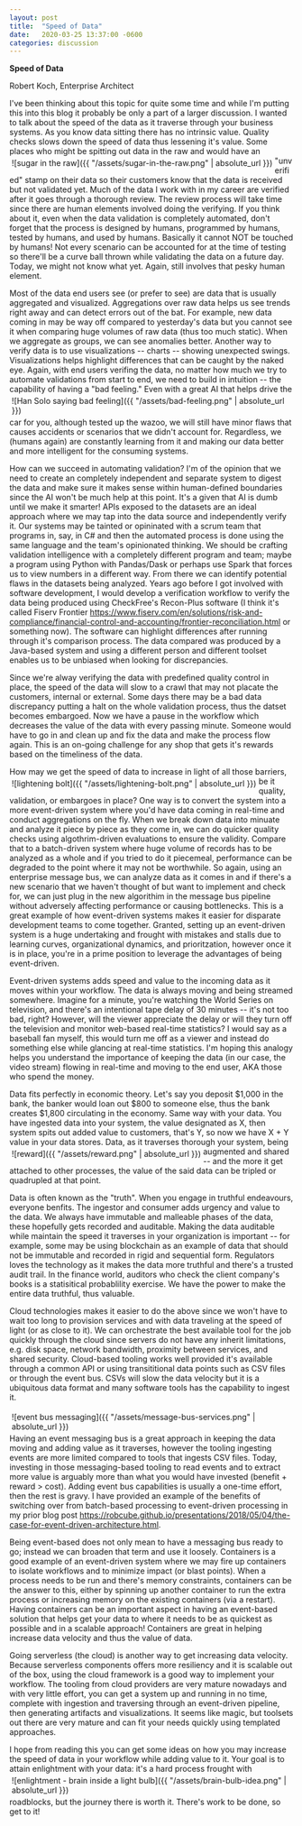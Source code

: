 ```yaml
---
layout: post
title:  "Speed of Data"
date:   2020-03-25 13:37:00 -0600
categories: discussion
---
```

**Speed of Data**

Robert Koch, Enterprise Architect

I've been thinking about this topic for quite some time and while I'm putting this into this blog it probably be only a part of a larger discussion.  I wanted to talk about the speed of the data as it traverse through your business systems. As you know data sitting there has no intrinsic value. Quality checks slows down the speed of data thus lessening it's value. Some places who might be spitting out data in the raw <span style="float:left; padding: 4px;">![sugar in the raw]({{ "/assets/sugar-in-the-raw.png" | absolute_url }})</span> and would have an "unverified" stamp on their data so their customers know that the data is received but not validated yet. Much of the data I work with in my career are verified after it goes through a thorough  review. The review process will take time since there are human elements involved doing the verifying. If you think about it, even when the data validation is completely automated, don't forget that the process is designed by humans, programmed by humans, tested by humans, and used by humans. Basically it cannot NOT be touched by humans! Not every scenario can be accounted for at the time of testing so there'll be a curve ball thrown while validating the data on a future day. Today, we might not know what yet. Again, still involves that pesky human element.

Most of the data end users see (or prefer to see) are data that is usually aggregated and visualized. Aggregations over raw data helps us see trends right away and can detect errors out of the bat. For example, new data coming in may be way off compared to yesterday's data but you cannot see it when comparing huge volumes of raw data (thus too much static). When we aggregate as groups, we can see anomalies better. Another way to verify data is to use visualizations -- charts -- showing unexpected swings. Visualizations helps highlight differences that can be caught by the naked eye. Again, with end users verifing the data, no matter how much we try to automate validations from start to end, we need to build in intuition -- the capability of having a "bad feeling." <span style="float:right; padding: 4px;">![Han Solo saying bad feeling]({{ "/assets/bad-feeling.png" | absolute_url }})</span> Even with a great AI that helps drive the car for you, although tested up the wazoo, we will still have minor flaws that causes accidents or scenarios that we didn't account for. Regardless, we (humans again) are constantly learning from it and making our data better and more intelligent for the consuming systems.

How can we succeed in automating validation? I'm of the opinion that we need to create an completely independent and separate system to digest the data and make sure it makes sense within human-defined boundaries since the AI won't be much help at this point. It's a given that AI is dumb until we make it smarter! APIs exposed to the datasets are an ideal approach where we may tap into the data source and independently verify it. Our systems may be tainted or opininated with a scrum team that programs in, say, in C# and then the automated process is done using the same language and the team's opinionated thinking. We should be crafting validation intelligence with a completely different program and team; maybe a program using Python with Pandas/Dask or perhaps use Spark that forces us to view numbers in a different way. From there we can identify potential flaws in the datasets being analyzed. Years ago before I got involved with software development, I would develop a verification workflow to verify the data being produced using CheckFree's Recon-Plus software (I think it's called Fiserv Frontier <https://www.fiserv.com/en/solutions/risk-and-compliance/financial-control-and-accounting/frontier-reconciliation.html> or something now). The software can highlight differences after running through it's comparison process. The data compared was produced by a Java-based system and using a different person and different toolset enables us to be unbiased when looking for discrepancies. 

Since we're alway verifying the data with predefined quality control in place, the speed of the data will slow to a crawl that may not placate the customers, internal or external. Some days there may be a bad data discrepancy putting a halt on the whole validation process, thus the datset becomes embargoed. Now we have a pause in the workflow which decreases the value of the data with every passing minute. Someone would have to go in and clean up and fix  the data and make the process flow again. This is an on-going challenge for any shop that gets it's rewards based on the timeliness of the data.

How may we get the speed of data to increase in light of all those barriers, <span style="float:left; padding: 4px;">![lightening bolt]({{ "/assets/lightening-bolt.png" | absolute_url }})</span> be it quality, validation, or embargoes in place? One way is to convert the system into a more event-driven system where you'd have data coming in real-time and conduct aggregations on the fly. When we break down data into minuate and analyze it piece by piece as they come in, we can do quicker quality checks using algothrim-driven evaluations to ensure the validity. Compare that to a batch-driven system where huge volume of records has to be analyzed as a whole and if you tried to do it piecemeal, performance can be degraded to the point where it may not be worthwhile. So again, using an enterprise message bus, we can analyze data as it comes in and if there's a new scenario that we haven't thought of but want to implement and check for, we can just plug in the new algorithim in the message bus pipeline without adversely affecting performance or causing bottlenecks. This is a great example of how event-driven systems makes it easier for disparate development teams to come together. Granted, setting up an event-driven system is a huge undertaking and frought with mistakes and stalls due to learning curves, organizational dynamics, and prioritzation, however once it is in place, you're in a prime position to leverage the advantages of being event-driven.

Event-driven systems adds speed and value to the incoming data as it moves within your workflow. The data is always moving and being streamed somewhere. Imagine for a minute, you're watching the World Series on television, and there's an intentional tape delay of 30 minutes -- it's not too bad, right? However, will the viewer appreciate the delay or will they turn off the television and monitor web-based real-time statistics? I would say as a baseball fan myself, this would turn me off as a viewer and instead do something else while glancing at real-time statistics. I'm hoping this analogy helps you understand the importance of keeping the data (in our case, the video stream) flowing in real-time and moving to the end user, AKA those who spend the money.

Data fits perfectly in economic theory. Let's say you deposit $1,000 in the bank, the banker would loan out $800 to someone else, thus the bank creates $1,800 circulating in the economy. Same way with your data. You have ingested data into your system, the value designated as X, then system spits out added value to customers, that's Y, so now we have X + Y value in your data stores. <span style="float:left; padding: 4px;">![reward]({{ "/assets/reward.png" | absolute_url }})</span> Data, as it traverses thorough your system, being augmented and shared -- and the more it get attached to other processes, the value of the said data can be tripled or quadrupled at that point.

Data is often known as the "truth". When you engage in truthful endeavours, everyone benfits. The ingestor and consumer adds urgency and value to the data. We always have immutable and malleable phases of the data, these hopefully gets recorded and auditable. Making the data auditable while maintain the speed it traverses in your organization is important -- for example, some may be using blockchain as an example of data that should not be immutable and recorded in rigid and sequential form. Regulators loves the technology as it makes the data more truthful and there's a trusted audit trail. In the finance world, auditors who check the client company's books is a statisitical probablility exercise. We have the power to make the entire data truthful, thus valuable.

Cloud technologies makes it easier to do the above since we won't have to wait too long to provision services and with data traveling at the speed of light (or as close to it). We can orchestrate the best available tool for the job quickly through the cloud since servers do not have any inherit limitations, e.g. disk space, network bandwidth, proximity between services, and shared security. Cloud-based tooling works well provided it's available through a common API or using transititional data points such as CSV files or through the event bus. CSVs will slow the data velocity but it is a ubiquitous data format and many software tools has the capability to ingest it. 

<span style="float:left; padding: 4px;">![event bus messaging]({{ "/assets/message-bus-services.png" | absolute_url }})</span>Having an event messaging bus is a great approach in keeping the data moving and adding value as it traverses, however the tooling ingesting events are more limited compared to tools that ingests CSV files. Today, investing in those messaging-based tooling to read events and to extract more value is arguably more than what you would have invested (benefit + reward > cost). Adding event bus capabilities is usually a one-time effort, then the rest is gravy. I have provided an example of the benefits of switching over from batch-based processing to event-driven processing in my prior blog post <https://robcube.github.io/presentations/2018/05/04/the-case-for-event-driven-architecture.html>.

Being event-based does not only mean to have a messaging bus ready to go; instead we can broaden that term and use it loosely. Containers is a good example of an event-driven system where we may fire up containers to isolate workflows and to minimize impact (or blast points). When a process needs to be run and there's memory constraints, containers can be the answer to this, either by spinning up another container to run the extra process or increasing memory on the existing containers (via a restart). Having containers can be an important aspect in having an event-based solution that helps get your data to where it needs to be as quickest as possible and in a scalable approach! Containers are great in helping increase data velocity and thus the value of data.

Going serverless (the cloud) is another way to get increasing data velocity. Because serverless components offers more resiliency and it is scalable out of the box, using the cloud framework is a good way to implement your workflow. The tooling from cloud providers are very mature nowadays and with very little effort, you can get a system up and running in no time, complete with ingestion and traversing through an event-driven pipeline, then generating artifacts and visualizations. It seems like magic, but toolsets out there are very mature and can fit your needs quickly using templated approaches.

I hope from reading this you can get some ideas on how you may increase the speed of data in your workflow while adding value to it. Your goal is to attain enlightment <span style="float:right; padding: 4px;">![enlightment - brain inside a light bulb]({{ "/assets/brain-bulb-idea.png" | absolute_url }})</span> with your data: it's a hard process frought with roadblocks, but the journey there is worth it. There's work to be done, so get to it! 
